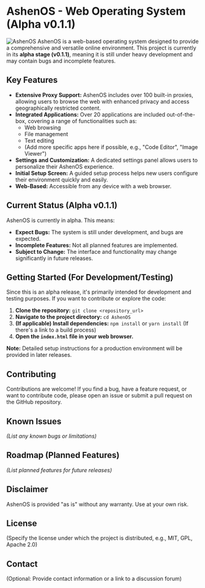 # AshenOS - Web Operating System (Alpha v0.1.1)

![AshenOS](https://i.imgur.com/NQZMFjh.png)  AshenOS is a web-based operating system designed to provide a comprehensive and versatile online environment. This project is currently in its **alpha stage (v0.1.1)**, meaning it is still under heavy development and may contain bugs and incomplete features.

## Key Features

*   **Extensive Proxy Support:** AshenOS includes over 100 built-in proxies, allowing users to browse the web with enhanced privacy and access geographically restricted content.
*   **Integrated Applications:** Over 20 applications are included out-of-the-box, covering a range of functionalities such as:
    *   Web browsing
    *   File management
    *   Text editing
    *   (Add more specific apps here if possible, e.g., "Code Editor", "Image Viewer")
*   **Settings and Customization:** A dedicated settings panel allows users to personalize their AshenOS experience.
*   **Initial Setup Screen:** A guided setup process helps new users configure their environment quickly and easily.
*   **Web-Based:** Accessible from any device with a web browser.

## Current Status (Alpha v0.1.1)

AshenOS is currently in alpha. This means:

*   **Expect Bugs:** The system is still under development, and bugs are expected.
*   **Incomplete Features:** Not all planned features are implemented.
*   **Subject to Change:** The interface and functionality may change significantly in future releases.

## Getting Started (For Development/Testing)

Since this is an alpha release, it's primarily intended for development and testing purposes. If you want to contribute or explore the code:

1.  **Clone the repository:** `git clone <repository_url>`
2.  **Navigate to the project directory:** `cd AshenOS`
3.  **(If applicable) Install dependencies:** `npm install` or `yarn install` (If there's a link to a build process)
4.  **Open the `index.html` file in your web browser.**

**Note:** Detailed setup instructions for a production environment will be provided in later releases.

## Contributing

Contributions are welcome! If you find a bug, have a feature request, or want to contribute code, please open an issue or submit a pull request on the GitHub repository.

## Known Issues

*(List any known bugs or limitations)*

## Roadmap (Planned Features)

*(List planned features for future releases)*

## Disclaimer

AshenOS is provided "as is" without any warranty. Use at your own risk.

## License

(Specify the license under which the project is distributed, e.g., MIT, GPL, Apache 2.0)

## Contact

(Optional: Provide contact information or a link to a discussion forum)
